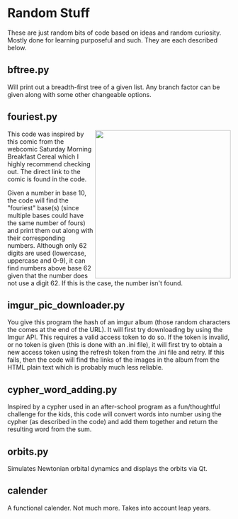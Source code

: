 # Random Stuff
These are just random bits of code based on ideas and random curiosity. Mostly done for learning purposeful and such. They are each described below.

## bftree.py
Will print out a breadth-first tree of a given list. Any branch factor can be given along with some other changeable options.

## fouriest.py
<img src="http://www.smbc-comics.com/comics/20130201.gif" align="right" width="306" height="335" />

This code was inspired by this comic from the webcomic Saturday Morning Breakfast Cereal which I highly recommend checking out. The direct link to the comic is found in the code.

Given a number in base 10, the code will find the "fouriest" base(s) (since multiple bases could have the same number of fours) and print them out along with their corresponding numbers. Although only 62 digits are used (lowercase, uppercase and 0-9), it can find numbers above base 62 given that the number does not use a digit 62. If this is the case, the number isn't found.

## imgur_pic_downloader.py
You give this program the hash of an imgur album (those random characters the comes at the end of the URL). It will first try downloading by using the Imgur API. This requires a valid access token to do so. If the token is invalid, or no token is given (this is done with an .ini file), it will first try to obtain a new access token using the refresh token from the .ini file and retry. If this fails, then the code will find the links of the images in the album from the HTML plain text which is probably much less reliable.

## cypher_word_adding.py
Inspired by a cypher used in an after-school program as a fun/thoughtful challenge for the kids, this code will convert words into number using the cypher (as described in the code) and add them together and return the resulting word from the sum.

## orbits.py
Simulates Newtonian orbital dynamics and displays the orbits via Qt.

## calender
A functional calender. Not much more. Takes into account leap years.
